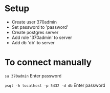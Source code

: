 # Setup
- Create user 370admin
- Set password to 'password'
- Create postgres server
- Add role '370admin' to server
- Add db 'db' to server

# To connect manually
`su 370admin`
Enter password

`psql -h localhost -p 5432 -d db`
Enter password
